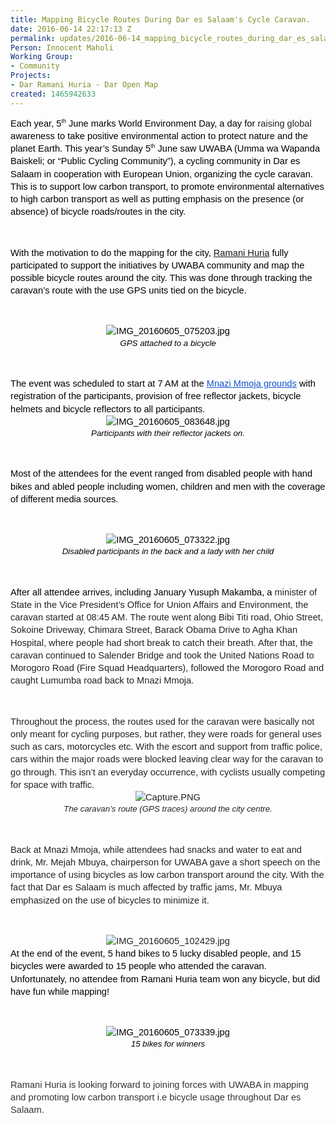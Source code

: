 ```yaml
---
title: Mapping Bicycle Routes During Dar es Salaam's Cycle Caravan.
date: 2016-06-14 22:17:13 Z
permalink: updates/2016-06-14_mapping_bicycle_routes_during_dar_es_salaam's_cycle_caravan
Person: Innocent Maholi
Working Group:
- Community
Projects:
- Dar Ramani Huria - Dar Open Map
created: 1465942633
---
```


<p style="line-height: 1.38; margin-top: 0pt; margin-bottom: 0pt;" dir="ltr"><span style="font-size: 14.666666666666666px; font-family: Arial; color: #000000; background-color: transparent; font-weight: 400; font-style: normal; font-variant: normal; text-decoration: none; vertical-align: baseline; white-space: pre-wrap;">Each year, 5</span><span style="font-size: 8.799999999999999px; font-family: Arial; color: #000000; background-color: transparent; font-weight: 400; font-style: normal; font-variant: normal; text-decoration: none; vertical-align: super; white-space: pre-wrap;">th</span><span style="font-size: 14.666666666666666px; font-family: Arial; color: #000000; background-color: transparent; font-weight: 400; font-style: normal; font-variant: normal; text-decoration: none; vertical-align: baseline; white-space: pre-wrap;"> June marks World Environment Day, a day for </span><span style="font-size: 14.666666666666666px; font-family: Arial; color: #222222; background-color: #ffffff; font-weight: 400; font-style: normal; font-variant: normal; text-decoration: none; vertical-align: baseline; white-space: pre-wrap;">raising global</span><span style="font-size: 14.666666666666666px; font-family: Arial; color: #000000; background-color: transparent; font-weight: 400; font-style: normal; font-variant: normal; text-decoration: none; vertical-align: baseline; white-space: pre-wrap;"> awareness to take positive environmental action to protect nature and the planet Earth. This year’s Sunday 5</span><span style="font-size: 8.799999999999999px; font-family: Arial; color: #000000; background-color: transparent; font-weight: 400; font-style: normal; font-variant: normal; text-decoration: none; vertical-align: super; white-space: pre-wrap;">th</span><span style="font-size: 14.666666666666666px; font-family: Arial; color: #000000; background-color: transparent; font-weight: 400; font-style: normal; font-variant: normal; text-decoration: none; vertical-align: baseline; white-space: pre-wrap;"> June saw UWABA (Umma wa Wapanda Baiskeli; or “Public Cycling Community”), a cycling community in Dar es Salaam in cooperation with European Union, organizing the cycle caravan. This is to support low carbon transport, to promote environmental alternatives to high carbon transport as well as putting emphasis on the presence (or absence) of bicycle roads/routes in the city.</span></p><p><strong id="docs-internal-guid-8a77bb36-50f3-ed93-abb5-84bb2e577137" style="font-weight: normal;">&nbsp;</strong></p><p style="line-height: 1.38; margin-top: 0pt; margin-bottom: 0pt;" dir="ltr"><span style="font-size: 14.666666666666666px; font-family: Arial; color: #000000; background-color: transparent; font-weight: 400; font-style: normal; font-variant: normal; text-decoration: none; vertical-align: baseline; white-space: pre-wrap;">With the motivation to do the mapping for the city, <a title="Ramani Huria" href="http://ramanihuria.org/">Ramani Huria</a> fully participated to support the initiatives by UWABA community and map the possible bicycle routes around the city. This was done through tracking the caravan’s route with the use GPS units tied on the bicycle.</span></p><p><strong style="font-weight: normal;">&nbsp;</strong></p><p style="line-height: 1.38; margin-top: 0pt; margin-bottom: 0pt; text-align: center;" dir="ltr"><span style="font-size: 14.666666666666666px; font-family: Arial; color: #000000; background-color: transparent; font-weight: 400; font-style: normal; font-variant: normal; text-decoration: none; vertical-align: baseline; white-space: pre-wrap;"><img style="border: none; transform: rotate(0.00rad); -webkit-transform: rotate(0.00rad);" src="https://lh6.googleusercontent.com/_WO3l7q2nbQ8ZTU7x7OCW5rUBkZCjVaZFR-RJfYxxi_J1uD4VIeTYZrTtm3vFoRbC9OxTZfY8nKC9JOEQN-6RKCZO3aqVP2oH0hQECXdxJaRYvjTRQwMb4Nx2IqHwIDtRniTZOsJ" alt="IMG_20160605_075203.jpg" style="width:455px;height:255px"></span></p><p style="line-height: 1.38; margin-top: 0pt; margin-bottom: 0pt; text-align: center;" dir="ltr"><span style="font-size: 13.333333333333332px; font-family: Arial; color: #000000; background-color: transparent; font-weight: 400; font-style: italic; font-variant: normal; text-decoration: none; vertical-align: baseline; white-space: pre-wrap;">GPS attached to a bicycle</span></p><p><strong style="font-weight: normal;">&nbsp;</strong></p><p style="line-height: 1.38; margin-top: 0pt; margin-bottom: 0pt;" dir="ltr"><span style="font-size: 14.666666666666666px; font-family: Arial; color: #000000; background-color: transparent; font-weight: 400; font-style: normal; font-variant: normal; text-decoration: none; vertical-align: baseline; white-space: pre-wrap;">The event was scheduled to start at 7 AM at the </span><a style="text-decoration: none;" href="http://www.openstreetmap.org/?mlat=-6.82366&amp;mlon=39.28107#map=17/-6.82366/39.28107"><span style="font-size: 14.666666666666666px; font-family: Arial; color: #1155cc; background-color: transparent; font-weight: 400; font-style: normal; font-variant: normal; text-decoration: underline; vertical-align: baseline; white-space: pre-wrap;">Mnazi Mmoja grounds</span></a><span style="font-size: 14.666666666666666px; font-family: Arial; color: #000000; background-color: transparent; font-weight: 400; font-style: normal; font-variant: normal; text-decoration: none; vertical-align: baseline; white-space: pre-wrap;"> with registration of the participants, provision of free reflector jackets, bicycle helmets and bicycle reflectors to all participants.</span></p><p style="line-height: 1.38; margin-top: 0pt; margin-bottom: 0pt; text-align: center;" dir="ltr"><span style="font-size: 14.666666666666666px; font-family: Arial; color: #000000; background-color: transparent; font-weight: 400; font-style: normal; font-variant: normal; text-decoration: none; vertical-align: baseline; white-space: pre-wrap;"><img style="border: none; transform: rotate(0.00rad); -webkit-transform: rotate(0.00rad);" src="https://lh5.googleusercontent.com/pNlZysceHTKKQtiLC0wv3-QBsDD_A9TGss7gdozOHETF_HphAIi9Fp_gshXzNXCEXh6adurfz_aJacTThFPqKNRA-AztepjE-hG_h35J9ynWIg6YSQbZrWSVKF_2a0evRc9kdRN9" alt="IMG_20160605_083648.jpg" style="width:451px;height:253px"></span></p><p style="line-height: 1.38; margin-top: 0pt; margin-bottom: 0pt; text-align: center;" dir="ltr"><span style="font-size: 13.333333333333332px; font-family: Arial; color: #000000; background-color: transparent; font-weight: 400; font-style: italic; font-variant: normal; text-decoration: none; vertical-align: baseline; white-space: pre-wrap;">Participants with their reflector jackets on.</span></p><p><strong style="font-weight: normal;">&nbsp;</strong></p><p style="line-height: 1.38; margin-top: 0pt; margin-bottom: 0pt;" dir="ltr"><span style="font-size: 14.666666666666666px; font-family: Arial; color: #000000; background-color: transparent; font-weight: 400; font-style: normal; font-variant: normal; text-decoration: none; vertical-align: baseline; white-space: pre-wrap;">Most of the attendees for the event ranged from disabled people with hand bikes and abled people including women, children and men with the coverage of different media sources.</span></p><p><strong style="font-weight: normal;">&nbsp;</strong></p><p style="line-height: 1.38; margin-top: 0pt; margin-bottom: 0pt; text-align: center;" dir="ltr"><span style="font-size: 14.666666666666666px; font-family: Arial; color: #000000; background-color: transparent; font-weight: 400; font-style: normal; font-variant: normal; text-decoration: none; vertical-align: baseline; white-space: pre-wrap;"><img style="border: none; transform: rotate(0.00rad); -webkit-transform: rotate(0.00rad);" src="https://lh5.googleusercontent.com/OhFlDG9ga5Flh9clHMghueBq1rgDMvyl4Ue22BtyY8YZ3p8IqNBfXMU-HaRITrXVPrt4H0Qim4zQgxveEZbWH35VC7SP-LF-anrYyGrb3jtv0DSNVKcbSH-g13Et9YJZB8prgaxq" alt="IMG_20160605_073322.jpg" style="width:452px;height:255px"></span></p><p style="line-height: 1.38; margin-top: 0pt; margin-bottom: 0pt; text-align: center;" dir="ltr"><span style="font-size: 13.333333333333332px; font-family: Arial; color: #000000; background-color: transparent; font-weight: 400; font-style: italic; font-variant: normal; text-decoration: none; vertical-align: baseline; white-space: pre-wrap;">Disabled participants in the back and a lady with her child</span></p><p><strong style="font-weight: normal;">&nbsp;</strong></p><p style="line-height: 1.38; margin-top: 0pt; margin-bottom: 0pt;" dir="ltr"><span style="font-size: 14.666666666666666px; font-family: Arial; color: #000000; background-color: transparent; font-weight: 400; font-style: normal; font-variant: normal; text-decoration: none; vertical-align: baseline; white-space: pre-wrap;">After all attendee arrives, including January Yusuph Makamba, a </span><span style="font-size: 14.666666666666666px; font-family: Arial; color: #222222; background-color: #ffffff; font-weight: 400; font-style: normal; font-variant: normal; text-decoration: none; vertical-align: baseline; white-space: pre-wrap;">minister of State in the Vice President’s Office for Union Affairs and Environment, the caravan started at 08:45 AM. The route went along Bibi Titi road, Ohio Street, Sokoine Driveway, Chimara Street, Barack Obama Drive to Agha Khan Hospital, where people had short break to catch their breath. After that, the caravan continued to Salender Bridge and took the United Nations Road to Morogoro Road (Fire Squad Headquarters), followed the Morogoro Road and caught Lumumba road back to Mnazi Mmoja.</span></p><p><strong style="font-weight: normal;">&nbsp;</strong></p><p style="line-height: 1.38; margin-top: 0pt; margin-bottom: 0pt;" dir="ltr"><span style="font-size: 14.666666666666666px; font-family: Arial; color: #222222; background-color: #ffffff; font-weight: 400; font-style: normal; font-variant: normal; text-decoration: none; vertical-align: baseline; white-space: pre-wrap;">Throughout the process, the routes used for the caravan were basically not only meant for cycling purposes, but rather, they were roads for general uses such as cars, motorcycles etc. With the escort and support from traffic police, cars within the major roads were blocked leaving clear way for the caravan to go through. This isn’t an everyday occurrence, with cyclists usually competing for space with traffic.</span></p><p style="line-height: 1.38; margin-top: 0pt; margin-bottom: 0pt; text-align: center;" dir="ltr"><span style="font-size: 14.666666666666666px; font-family: Arial; color: #222222; background-color: #ffffff; font-weight: 400; font-style: normal; font-variant: normal; text-decoration: none; vertical-align: baseline; white-space: pre-wrap;"><img style="border: none; transform: rotate(0.00rad); -webkit-transform: rotate(0.00rad);" src="https://lh5.googleusercontent.com/7kkLQUTUAmCF5Zyq46PgShM9vlruxV9hFLBriDTeZLKStCCu5ZtBvyXrTrjaxPZgY6chlm_ff71i00qWIg02LR6W0yumRGF0eN6JjykPkfg9o_wDLh-xUtJ1vBNB2lopfEAcN0_Y" alt="Capture.PNG" style="width:590px;height:480px"></span></p><p style="line-height: 1.38; margin-top: 0pt; margin-bottom: 0pt; text-align: center;" dir="ltr"><span style="font-size: 13.333333333333332px; font-family: Arial; color: #222222; background-color: #ffffff; font-weight: 400; font-style: italic; font-variant: normal; text-decoration: none; vertical-align: baseline; white-space: pre-wrap;">The caravan’s route (GPS traces) around the city centre.</span></p><p><strong style="font-weight: normal;">&nbsp;</strong></p><p style="line-height: 1.38; margin-top: 0pt; margin-bottom: 0pt;" dir="ltr"><span style="font-size: 14.666666666666666px; font-family: Arial; color: #222222; background-color: #ffffff; font-weight: 400; font-style: normal; font-variant: normal; text-decoration: none; vertical-align: baseline; white-space: pre-wrap;">Back at Mnazi Mmoja, while attendees had snacks and water to eat and drink, Mr. Mejah Mbuya, chairperson for UWABA gave a short speech on the importance of using bicycles as low carbon transport around the city. With the fact that Dar es Salaam is much affected by traffic jams, Mr. Mbuya emphasized on the use of bicycles to minimize it.</span></p><p><strong style="font-weight: normal;">&nbsp;</strong></p><p style="line-height: 1.38; margin-top: 0pt; margin-bottom: 0pt; text-align: center;" dir="ltr"><span style="font-size: 14.666666666666666px; font-family: Arial; color: #222222; background-color: #ffffff; font-weight: 400; font-style: normal; font-variant: normal; text-decoration: none; vertical-align: baseline; white-space: pre-wrap;"><img style="border: none; transform: rotate(0.00rad); -webkit-transform: rotate(0.00rad);" src="https://lh5.googleusercontent.com/jHcvjsg3TDaW7pw5SGCSsOfKdBZkF2CcuQEekFwNigz9rf_mLGdy7Ry5_3ztST-38fPCDen7pLqWwSKTyWXncdmsVP2QemtoX7ngn-RkiKeGtTM1-71kVkWRdm3_p78_NUpQ56XT" alt="IMG_20160605_102429.jpg" style="width:432px;height:243px"></span></p><p style="line-height: 1.38; margin-top: 0pt; margin-bottom: 0pt;" dir="ltr"><span style="font-size: 14.666666666666666px; font-family: Arial; color: #000000; background-color: transparent; font-weight: 400; font-style: normal; font-variant: normal; text-decoration: none; vertical-align: baseline; white-space: pre-wrap;">At the end of the event, 5 hand bikes to 5 lucky disabled people, and 15 bicycles were awarded to 15 people who attended the caravan. Unfortunately, no attendee from Ramani Huria team won any bicycle, but did have fun while mapping!</span></p><p><strong style="font-weight: normal;">&nbsp;</strong></p><p style="line-height: 1.38; margin-top: 0pt; margin-bottom: 0pt; text-align: center;" dir="ltr"><span style="font-size: 14.666666666666666px; font-family: Arial; color: #000000; background-color: transparent; font-weight: 400; font-style: normal; font-variant: normal; text-decoration: none; vertical-align: baseline; white-space: pre-wrap;"><img style="border: none; transform: rotate(0.00rad); -webkit-transform: rotate(0.00rad);" src="https://lh5.googleusercontent.com/_s4XRqBZ7q4oJRzzbfQtL8otBfZOIAY5fUDMlZQdOdSv1CRmHh8czgfd0HtzFbzkwFrPAqEZynoWt5ZHZEUGU7zH43CESjk9_0jnlfSgW9QHJqEL_I1DIwLjAeLiW7vJt_Woqwnq" alt="IMG_20160605_073339.jpg" style="width:446px;height:250px"></span></p><p style="line-height: 1.38; margin-top: 0pt; margin-bottom: 0pt; text-align: center;" dir="ltr"><span style="font-size: 13.333333333333332px; font-family: Arial; color: #000000; background-color: transparent; font-weight: 400; font-style: italic; font-variant: normal; text-decoration: none; vertical-align: baseline; white-space: pre-wrap;">15 bikes for winners</span></p><p><span style="font-weight: normal;">&nbsp;</span></p><p style="line-height: 1.38; margin-top: 0pt; margin-bottom: 0pt;" dir="ltr"><span style="font-size: 14.666666666666666px; font-family: Arial; color: #333333; background-color: #ffffff; font-weight: 400; font-style: normal; font-variant: normal; text-decoration: none; vertical-align: baseline; white-space: pre-wrap;">Ramani Huria is looking forward to joining forces with UWABA in mapping and promoting low carbon transport i.e bicycle usage throughout Dar es Salaam.</span></p>
